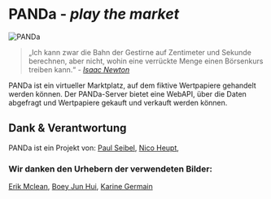 # PANDa - _play the market_
![PANDa](Doku/Images/panda_city.png)

> „Ich kann zwar die Bahn der Gestirne auf Zentimeter und Sekunde berechnen, aber nicht, wohin eine verrückte Menge einen Börsenkurs treiben kann.“
> _- [Isaac Newton](https://en.wikiquote.org/wiki/Isaac_Newton#Disputed)_

PANDa ist ein virtueller Marktplatz, auf dem fiktive Wertpapiere gehandelt werden können. Der PANDa-Server bietet eine WebAPI, über die Daten abgefragt und Wertpapiere gekauft und verkauft werden können.

## Dank & Verantwortung
PANDa ist ein Projekt von:
[Paul Seibel](https://github.com/Circlebit), 
[Nico Heupt](https://github.com/NicoHeupt),  

### Wir danken den Urhebern der verwendeten Bilder:
[Erik Mclean](https://unsplash.com/photos/2V0PGUcNORE), [Boey Jun Hui](https://unsplash.com/photos/khs8vg-s4Ac), [Karine Germain](https://unsplash.com/photos/iIWCjgK3704)
